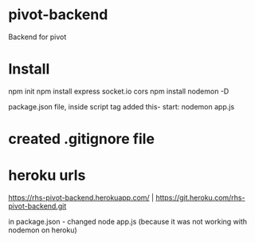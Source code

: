 # pivot-backend

Backend for pivot

# Install

npm init
npm install express socket.io cors
npm install nodemon -D

package.json file, inside script tag added this-
start: nodemon app.js

# created .gitignore file

# heroku urls

https://rhs-pivot-backend.herokuapp.com/
| https://git.heroku.com/rhs-pivot-backend.git

in package.json - changed node app.js (because it was not working with nodemon on heroku)
